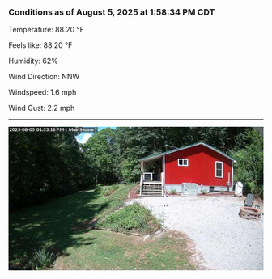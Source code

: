 ### Conditions as of August 5, 2025 at 1:58:34 PM CDT 

Temperature: 88.20 &deg;F

Feels like: 88.20 &deg;F

Humidity: 62%

Wind Direction: NNW

Windspeed: 1.6 mph

Wind Gust: 2.2 mph

---

<img src="./images/latest.jpeg"/>

